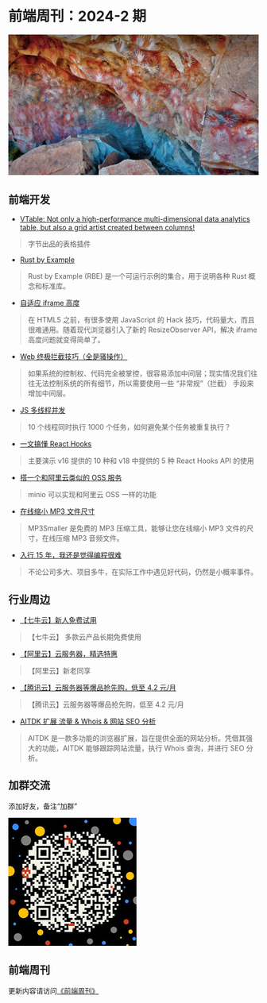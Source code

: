 # 前端周刊：2024-2 期

[![](/img/bing/20220809.jpg?imageMogr2/thumbnail/960x)](https://cn.bing.com/search?q=Roques+de+Benet+rocks+Spain&form=hpcapt&filters=HpDate:%2220240307_0800%22)

## 前端开发

- [VTable: Not only a high-performance multi-dimensional data analytics table, but also a grid artist created between columns!](https://visactor.io/vtable/guide/introduction)

> 字节出品的表格插件

- [Rust by Example](https://doc.rust-lang.org/rust-by-example/primitives.html#primitives)

> Rust by Example (RBE) 是一个可运行示例的集合，用于说明各种 Rust 概念和标准库。

- [自适应 iframe 高度](https://mp.weixin.qq.com/s/8NmYRzPlTTihJVUybkqqOQ)

> 在 HTML5 之前，有很多使用 JavaScript 的 Hack 技巧，代码量大，而且很难通用。随着现代浏览器引入了新的 ResizeObserver API，解决 iframe 高度问题就变得简单了。

- [Web 终极拦截技巧（全是骚操作）](https://hughfenghen.github.io/posts/2023/12/23/web-spy/)

> 如果系统的控制权、代码完全被掌控，很容易添加中间层；现实情况我们往往无法控制系统的所有细节，所以需要使用一些 “非常规”（拦截） 手段来增加中间层。

- [JS 多线程并发](https://hughfenghen.github.io/posts/2023/03/27/js-concurrent/)

> 10 个线程同时执行 1000 个任务，如何避免某个任务被重复执行？

- [一文搞懂 React Hooks](https://mp.weixin.qq.com/s/WS8Z-8hfvhhkdTORU6P-ZQ)

> 主要演示 v16 提供的 10 种和 v18 中提供的 5 种 React Hooks API 的使用

- [搭一个和阿里云类似的 OSS 服务](https://devops.aliyun.com/lingma/login?port=37510&state=2-45ff83047a4148259ead4026c489b2d1)

> minio 可以实现和阿里云 OSS 一样的功能

- [在线缩小 MP3 文件尺寸](https://www.mp3smaller.com/zh/)

> MP3Smaller 是免费的 MP3 压缩工具，能够让您在线缩小 MP3 文件的尺寸，在线压缩 MP3 音频文件。

- [入行 15 年，我还是觉得编程很难](https://mp.weixin.qq.com/s/B7Z0ROkiBqqxVKkLNR9BxQ)

> 不论公司多大、项目多牛，在实际工作中遇见好代码，仍然是小概率事件。

## 行业周边

- [【七牛云】新人免费试用](https://s.qiniu.com/vmUnIr)

> 【七牛云】 多款云产品长期免费使用

- [【阿里云】云服务器，精选特惠](https://www.aliyun.com/daily-act/ecs/activity_selection?userCode=y31qmczl)

> 【阿里云】新老同享

- [【腾讯云】云服务器等爆品抢先购，低至 4.2 元/月](https://cloud.tencent.com/act/cps/redirect?redirect=2446&cps_key=55b0d6026f97f5980bceec15fcefa0af&from=console)

> 【腾讯云】云服务器等爆品抢先购，低至 4.2 元/月

- [AITDK 扩展 流量 & Whois & 网站 SEO 分析](https://aitdk.com/zh-CN/extension/)

> AITDK 是一款多功能的浏览器扩展，旨在提供全面的网站分析。凭借其强大的功能，AITDK 能够跟踪网站流量，执行 Whois 查询，并进行 SEO 分析。

## 加群交流

添加好友，备注“加群”

![refned_x](/img/a/refined-x.jpg)

## 前端周刊

更新内容请访问[《前端周刊》](https://frontend-weekly.com/)
